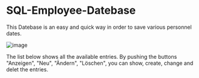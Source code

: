 # SQL-Employee-Datebase

This Datebase is an easy and quick way in order to save various personnel dates.

![image](https://user-images.githubusercontent.com/77269620/143925711-a4ef3b1f-67fc-423d-b47c-56b54d4ae7af.png)

The list below shows all the available entries. By pushing the buttons "Anzeigen", "Neu", "Ändern", "Löschen", you can show, create, change and delet the entries.
